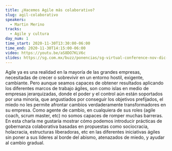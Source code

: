 ```yaml
---
title: ¿Hacemos Agile más colaborativo?
slug: agil-colaborativo
speakers:
  - Martin Merino
tracks:
  - Agile y cultura
day_num: 1
time_start: 2020-11-30T13:30:00-06:00
time_end: 2020-11-30T14:15:00-06:00
video: https://youtu.be/aS8DO7KLV6c
slides: https://sg.com.mx/buzz/ponencias/sg-virtual-conference-nov-dic-2020/hacemos-agile-mas-colaborativo
---
```


Agile ya es una realidad en la mayoría de las grandes empresas, necesitadas de crecer o sobrevivir en un entorno hostil, exigente, cambiante. Pero aunque seamos capaces de obtener resultados aplicando los diferentes marcos de trabajo ágiles, son como islas en medio de empresas jerarquizadas, donde el poder y el control aún están soportados por una minoría, que angustiados por conseguir los objetivos prefijados, el miedo no les permite afrontar cambios verdaderamente transformadores en su empresa. Como agente de cambio, en cualquiera de sus roles (agile coach, scrum master, etc) no somos capaces de romper muchas barreras. En esta charla me gustaría mostrar cómo podemos introducir prácticas de gobernanza colaborativa basadas en propuestas como sociocracia, holacracia, estructuras liberadoras, etc en las diferentes iniciativas ágiles sin poner a sus líderes al borde del abismo, atenazados de miedo, y ayudar al cambio gradual.